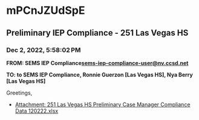 # mPCnJZUdSpE
## Preliminary IEP Compliance - 251 Las Vegas HS
### Dec 2, 2022, 5:58:02 PM
**FROM: SEMS IEP Compliance<sems-iep-compliance-user@nv.ccsd.net>**

**TO: to SEMS IEP Compliance, Ronnie Guerzon [Las Vegas HS], Nya Berry [Las Vegas HS]**


Greetings, 





* [Attachment: 251 Las Vegas HS Preliminary Case Manager Compliance Data 120222.xlsx](mPCnJZUdSpE-attachment-1.xlsx)
